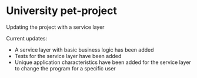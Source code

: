 # University pet-project 

Updating the project with a service layer

Current updates:

- A service layer with basic business logic has been added
- Tests for the service layer have been added
- Unique application characteristics have been added for the service layer to change the program for a specific user
